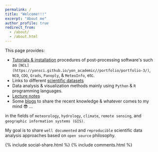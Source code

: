 ```yaml
---
permalink: /
title: "Welcome!!!"
excerpt: "About me"
author_profile: true
redirect_from: 
  - /about/
  - /about.html
---
```

This page provides: 

   - [Tutorials & installation](https://yonsci.github.io/yon_academic//portfolio/) procedures of post-processing software's such as `[NCL](https://yonsci.github.io/yon_academic//portfolio/portfolio-3/)`, `NCO`, `CDO`, `Grads`, `Panoply`, & `MeteoInfo`, etc. 
   - Links to different [scientific datasets](https://yonsci.github.io/yon_academic//datasets/)
   - Data analysis & visualization methods mainly using `Python` & `R` programming languages.
   - [Lecture notes](https://yonsci.github.io/yon_academic//teaching/) 
   - Some [blogs](https://yonsci.github.io/yon_academic//year-archive/) to share the recent knowledge & whatever comes to my mind 😎 ...
       
  in the fields of `meteorology`, `hydrology`, `climate`, `remote sensing`, and `geographic information systems (GIS)`. 
  
  My goal is to share `well documented` and `reproducible` scientific data analysis approaches based on `open source` philosophy. 
  
{% include social-share.html %}
{% include comments.html %}
